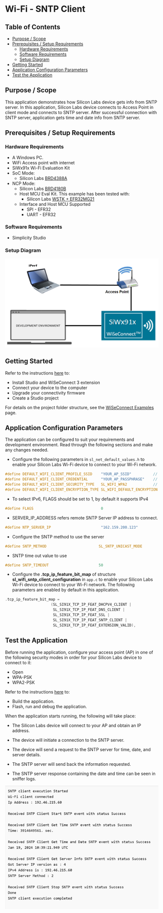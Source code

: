 # Wi-Fi - SNTP Client

## Table of Contents

- [Purpose / Scope](#purpose--scope)
- [Prerequisites / Setup Requirements](#prerequisites--setup-requirements)
  - [Hardware Requirements](#hardware-requirements)
  - [Software Requirements](#software-requirements)
  - [Setup Diagram](#setup-diagram)
- [Getting Started](#getting-started)
- [Application Configuration Parameters](#application-configuration-parameters)
- [Test the Application](#test-the-application)

## Purpose / Scope

This application demonstrates how Silicon Labs device gets info from SNTP server. In this application, Silicon Labs device connects to Access Point in client mode and connects to SNTP server. After successful connection with SNTP server, application gets time and date info from SNTP server.

## Prerequisites / Setup Requirements

### Hardware Requirements

- A Windows PC.
- WiFi Access point with internet
- SiWx91x Wi-Fi Evaluation Kit
- SoC Mode:
  - Silicon Labs [BRD4388A](https://www.silabs.com/)
- NCP Mode:
  - Silicon Labs [BRD4180B](https://www.silabs.com/)
  - Host MCU Eval Kit. This example has been tested with:
    - Silicon Labs [WSTK + EFR32MG21](https://www.silabs.com/development-tools/wireless/efr32xg21-bluetooth-starter-kit)
  - Interface and Host MCU Supported
    - SPI - EFR32 
    - UART - EFR32

### Software Requirements

- Simplicity Studio

### Setup Diagram

![Figure: Setup Diagram SoC Mode for SNTP client Example](resources/readme/sntpclient_soc_ncp.png)

## Getting Started

Refer to the instructions [here](https://docs.silabs.com/wiseconnect/latest/wiseconnect-getting-started/) to:

- Install Studio and WiSeConnect 3 extension
- Connect your device to the computer
- Upgrade your connectivity firmware
- Create a Studio project

For details on the project folder structure, see the [WiSeConnect Examples](https://docs.silabs.com/wiseconnect/latest/wiseconnect-examples/#example-folder-structure) page.

## Application Configuration Parameters

The application can be configured to suit your requirements and development environment. Read through the following sections and make any changes needed.

- Configure the following parameters in ``sl_net_default_values.h`` to enable your Silicon Labs Wi-Fi device to connect to your Wi-Fi network.
  
```c
#define DEFAULT_WIFI_CLIENT_PROFILE_SSID    "YOUR_AP_SSID"          // Wi-Fi Network Name
#define DEFAULT_WIFI_CLIENT_CREDENTIAL      "YOUR_AP_PASSPHRASE"    // Wi-Fi Password
#define DEFAULT_WIFI_CLIENT_SECURITY_TYPE   SL_WIFI_WPA2            // Wi-Fi Security Type
#define DEFAULT_WIFI_CLIENT_ENCRYPTION_TYPE SL_WIFI_DEFAULT_ENCRYPTION
```

- To select IPv6, FLAGS should be set to 1, by default it supports IPv4

```c
#define FLAGS                               0
```

- SERVER_IP_ADDRESS refers remote SNTP Server IP address to connect.

```c
#define NTP_SERVER_IP                       "162.159.200.123"
```

- Configure the SNTP method to use the server

```c
#define SNTP_METHOD                        SL_SNTP_UNICAST_MODE
```

- SNTP time out value to use

```c
#define SNTP_TIMEOUT                       50
```

- Configure the **.tcp_ip_feature_bit_map** of structure **sl_wifi_sntp_client_configuration** in ``app.c`` to enable your Silicon Labs Wi-Fi device to connect to your Wi-Fi network. The following parameters are enabled by default in this application.

```c
.tcp_ip_feature_bit_map =
                     (SL_SI91X_TCP_IP_FEAT_DHCPV4_CLIENT |
                      SL_SI91X_TCP_IP_FEAT_DNS_CLIENT | 
                      SL_SI91X_TCP_IP_FEAT_SSL |
                      SL_SI91X_TCP_IP_FEAT_SNTP_CLIENT | 
                      SL_SI91X_TCP_IP_FEAT_EXTENSION_VALID),                 
```

## Test the Application

Before running the application, configure your access point (AP) in one of the following security modes in order for your Silicon Labs device to connect to it:
- Open
- WPA-PSK
- WPA2-PSK

Refer to the instructions [here](https://docs.silabs.com/wiseconnect/latest/wiseconnect-getting-started/) to:
- Build the application.
- Flash, run and debug the application.

When the application starts running, the following will take place:

- The Silicon Labs device will connect to your AP and obtain an IP address.

- The device will initiate a connection to the SNTP server.

- The device will send a request to the SNTP server for time, date, and server details.

- The SNTP server will send back the information requested.

- The SNTP server response containing the date and time can be seen in sniffer logs.

![output_prints](resources/readme/output.png)
